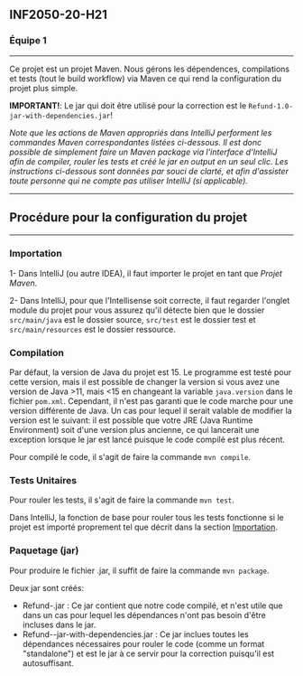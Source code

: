 ## INF2050-20-H21

### Équipe 1

------

Ce projet est un projet Maven. Nous gérons les dépendences, compilations et tests (tout le build workflow) via Maven ce qui rend la configuration du projet plus simple.

**IMPORTANT!**: Le jar qui doit être utilisé pour la correction est le `Refund-1.0-jar-with-dependencies.jar`!

*Note que les actions de Maven appropriés dans IntelliJ performent les commandes Maven correspondantes listées ci-dessous. Il est donc possible de simplement faire un *Maven package* via l'interface d'IntelliJ afin de compiler, rouler les tests et créé le jar en output en un seul clic. Les instructions ci-dessous sont données par souci de clarté, et afin d'assister toute personne qui ne compte pas utiliser IntelliJ (si applicable).*

------

## Procédure pour la configuration du projet

------

### Importation
1- Dans IntelliJ (ou autre IDEA), il faut importer le projet en tant que *Projet Maven*.

2- Dans IntelliJ, pour que l'Intellisense soit correcte, il faut regarder l'onglet module du projet pour vous assurez qu'il détecte bien que le dossier `src/main/java` est le dossier source, `src/test` est le dossier test et `src/main/resources` est le dossier ressource.

### Compilation
Par défaut, la version de Java du projet est 15. Le programme est testé pour cette version, mais il est possible de changer la version si vous avez une version de Java >11, mais <15 en changeant la variable `java.version` dans le fichier `pom.xml`. Cependant, il n'est pas garanti que le code marche pour une version différente de Java. Un cas pour lequel il serait valable de modifier la version est le suivant: il est possible que votre JRE (Java Runtime Environment) soit d'une version plus ancienne, ce qui lancerait une exception lorsque le jar est lancé puisque le code compilé est plus récent.

Pour compilé le code, il s'agit de faire la commande `mvn compile`.

### Tests Unitaires
Pour rouler les tests, il s'agit de faire la commande `mvn test`.

Dans IntelliJ, la fonction de base pour rouler tous les tests fonctionne si le projet est importé proprement tel que décrit dans la section [Importation](#Importation).

### Paquetage (jar)
Pour produire le fichier .jar, il suffit de faire la commande `mvn package`.

Deux jar sont créés:
- Refund-<versionNo>.jar : Ce jar contient que notre code compilé, et n'est utile que dans un cas pour lequel les dépendances n'ont pas besoin d'être incluses dans le jar.
- Refund-<versionNo>-jar-with-dependencies.jar : Ce jar inclues toutes les dépendances nécessaires pour rouler le code (comme un format "standalone") et est le jar à ce servir pour la correction puisqu'il est autosuffisant.


